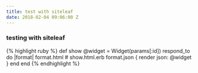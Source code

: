 ```yaml
---
title: test with siteleaf
date: 2018-02-04 09:06:00 Z
---
```


### testing with siteleaf

{% highlight ruby %}
def show
@widget = Widget(params\[:id\])
respond_to do |format|
format.html # show.html.erb
format.json { render json: @widget }
end
end
{% endhighlight %}